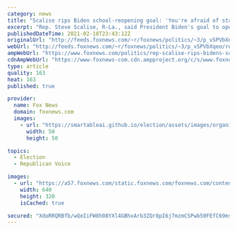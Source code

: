 ```yaml
---
category: news
title: "Scalise rips Biden school-reopening goal: 'You're afraid of standing up to the teachers union'"
excerpt: "Rep. Steve Scalise, R-La., said President Biden's goal to open the majority of K-8 schools by April 30 falls way short of what school children need, and the Republican Whip urged Biden to choose science over teacher unions."
publishedDateTime: 2021-02-18T23:43:12Z
originalUrl: "http://feeds.foxnews.com/~r/foxnews/politics/~3/p_vSPVbXqeo/rep-scalise-rips-bidens-school-reopening-goal"
webUrl: "http://feeds.foxnews.com/~r/foxnews/politics/~3/p_vSPVbXqeo/rep-scalise-rips-bidens-school-reopening-goal"
ampWebUrl: "https://www.foxnews.com/politics/rep-scalise-rips-bidens-school-reopening-goal.amp"
cdnAmpWebUrl: "https://www-foxnews-com.cdn.ampproject.org/c/s/www.foxnews.com/politics/rep-scalise-rips-bidens-school-reopening-goal.amp"
type: article
quality: 163
heat: 163
published: true

provider:
  name: Fox News
  domain: foxnews.com
  images:
    - url: "https://smartableai.github.io/election/assets/images/organizations/foxnews.com-50x50.jpg"
      width: 50
      height: 50

topics:
  - Election
  - Republican Voice

images:
  - url: "https://a57.foxnews.com/static.foxnews.com/foxnews.com/content/uploads/2021/01/640/320/Steve-Scalise-headshot.jpg?ve=1&tl=1"
    width: 640
    height: 320
    isCached: true

secured: "XdoRRQRBfb/wQeIiFW8h08YXl4GBhxArb3ZQr8pI6j7mzmCSPwb50FEfC69ms9byE+cJ9IOYbu5Fuur5hsUhYOx6hNRKknqmnSj9Ahzqmm6NAuByoVv2glBflbyH5k+YtlyQWrv1AMLlft5rVcfuDSaPhOcf7h5QofNm3PRZ49SlEer45OyXFw6zolosOVy8B5Go+UZRjw7TXciUTBUckMZ2SjRS8BrqBnWin/tKwONDqPUH12q8lAVdQKrTKRAe9/r9f1qVWx9gg7rDPLFwxOLX0SuSgNhLyhTo4GWsyLe4glqW1IOotTvosbuM+fjigy6C1ZfPZgvCTV1tyaCPE4JmZFeh8TEBRfwvQUqgbHU=;FO6S/m4k7NHPHNZTy8d94g=="
---
```


